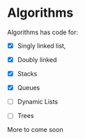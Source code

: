 
# Algorithms

Algorithms has code for:
- [x] Singly linked list,
- [x] Doubly linked 
- [x] Stacks
- [x] Queues
- [ ] Dynamic Lists
- [ ] Trees


More to come soon 
